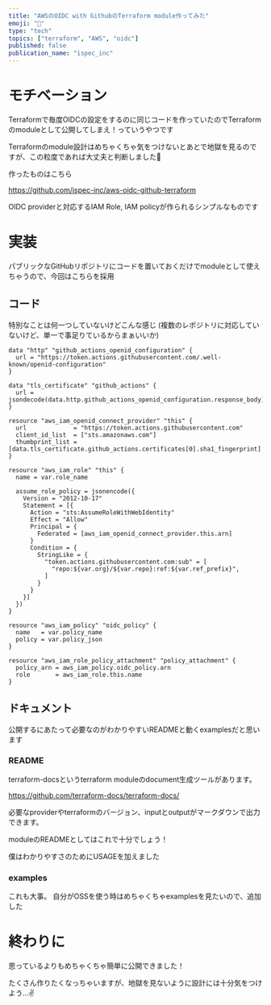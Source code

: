 ```yaml
---
title: "AWSのOIDC with GithubのTerraform module作ってみた"
emoji: "🤙"
type: "tech"
topics: ["terraform", "AWS", "oidc"]
published: false
publication_name: "ispec_inc"
---
```


# モチベーション

Terraformで毎度OIDCの設定をするのに同じコードを作っていたのでTerraformのmoduleとして公開してしまえ！っていうやつです

Terraformのmodule設計はめちゃくちゃ気をつけないとあとで地獄を見るのですが、この粒度であれば大丈夫と判断しました👀


作ったものはこちら

https://github.com/ispec-inc/aws-oidc-github-terraform

OIDC providerと対応するIAM Role, IAM policyが作られるシンプルなものです

# 実装

パブリックなGitHubリポジトリにコードを置いておくだけでmoduleとして使えちゃうので、今回はこちらを採用

## コード

特別なことは何一つしていないけどこんな感じ
(複数のレポジトリに対応していないけど、単一で事足りているからまぁいいか)

```hcl
data "http" "github_actions_openid_configuration" {
  url = "https://token.actions.githubusercontent.com/.well-known/openid-configuration"
}

data "tls_certificate" "github_actions" {
  url = jsondecode(data.http.github_actions_openid_configuration.response_body).jwks_uri
}

resource "aws_iam_openid_connect_provider" "this" {
  url             = "https://token.actions.githubusercontent.com"
  client_id_list  = ["sts.amazonaws.com"]
  thumbprint_list = [data.tls_certificate.github_actions.certificates[0].sha1_fingerprint]
}

resource "aws_iam_role" "this" {
  name = var.role_name

  assume_role_policy = jsonencode({
    Version = "2012-10-17"
    Statement = [{
      Action = "sts:AssumeRoleWithWebIdentity"
      Effect = "Allow"
      Principal = {
        Federated = [aws_iam_openid_connect_provider.this.arn]
      }
      Condition = {
        StringLike = {
          "token.actions.githubusercontent.com:sub" = [
            "repo:${var.org}/${var.repo}:ref:${var.ref_prefix}",
          ]
        }
      }
    }]
  })
}

resource "aws_iam_policy" "oidc_policy" {
  name   = var.policy_name
  policy = var.policy_json
}

resource "aws_iam_role_policy_attachment" "policy_attachment" {
  policy_arn = aws_iam_policy.oidc_policy.arn
  role       = aws_iam_role.this.name
}
```

## ドキュメント

公開するにあたって必要なのがわかりやすいREADMEと動くexamplesだと思います

### README

terraform-docsというterraform moduleのdocument生成ツールがあります。

https://github.com/terraform-docs/terraform-docs/

必要なproviderやterraformのバージョン、inputとoutputがマークダウンで出力できます。

moduleのREADMEとしてはこれで十分でしょう！

僕はわかりやすさのためにUSAGEを加えました

### examples

これも大事。
自分がOSSを使う時はめちゃくちゃexamplesを見たいので、追加した

# 終わりに

思っているよりもめちゃくちゃ簡単に公開できました！

たくさん作りたくなっちゃいますが、地獄を見ないように設計には十分気をつけよう...✌️
